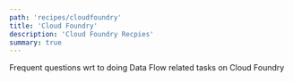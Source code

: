 ```yaml
---
path: 'recipes/cloudfoundry'
title: 'Cloud Foundry'
description: 'Cloud Foundry Recpies'
summary: true
---
```


Frequent questions wrt to doing Data Flow related tasks on Cloud Foundry
